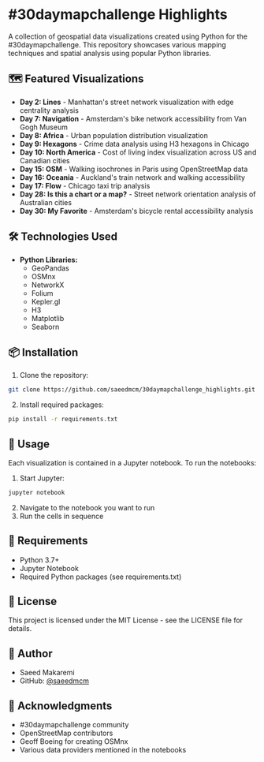 # #30daymapchallenge Highlights

A collection of geospatial data visualizations created using Python for the #30daymapchallenge. This repository showcases various mapping techniques and spatial analysis using popular Python libraries.

## 🗺️ Featured Visualizations

- **Day 2: Lines** - Manhattan's street network visualization with edge centrality analysis
- **Day 7: Navigation** - Amsterdam's bike network accessibility from Van Gogh Museum
- **Day 8: Africa** - Urban population distribution visualization
- **Day 9: Hexagons** - Crime data analysis using H3 hexagons in Chicago
- **Day 10: North America** - Cost of living index visualization across US and Canadian cities
- **Day 15: OSM** - Walking isochrones in Paris using OpenStreetMap data
- **Day 16: Oceania** - Auckland's train network and walking accessibility
- **Day 17: Flow** - Chicago taxi trip analysis
- **Day 28: Is this a chart or a map?** - Street network orientation analysis of Australian cities
- **Day 30: My Favorite** - Amsterdam's bicycle rental accessibility analysis

## 🛠️ Technologies Used

- **Python Libraries:**
  - GeoPandas
  - OSMnx
  - NetworkX
  - Folium
  - Kepler.gl
  - H3
  - Matplotlib
  - Seaborn

## 📦 Installation

1. Clone the repository:
```bash
git clone https://github.com/saeedmcm/30daymapchallenge_highlights.git
```

2. Install required packages:
```bash
pip install -r requirements.txt
```

## 🚀 Usage

Each visualization is contained in a Jupyter notebook. To run the notebooks:

1. Start Jupyter:
```bash
jupyter notebook
```

2. Navigate to the notebook you want to run
3. Run the cells in sequence

## 📝 Requirements

- Python 3.7+
- Jupyter Notebook
- Required Python packages (see requirements.txt)

## 📄 License

This project is licensed under the MIT License - see the LICENSE file for details.

## 👤 Author

- Saeed Makaremi
- GitHub: [@saeedmcm](https://github.com/saeedmcm)

## 🙏 Acknowledgments

- #30daymapchallenge community
- OpenStreetMap contributors
- Geoff Boeing for creating OSMnx
- Various data providers mentioned in the notebooks
